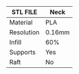 | STL FILE       |   Neck   |
|----------------|----------|
| Material       | PLA      |
| Resolution     | 0.16mm   |
| Infill         | 60%      |
| Supports       | Yes      |
| Raft           | No       | 
